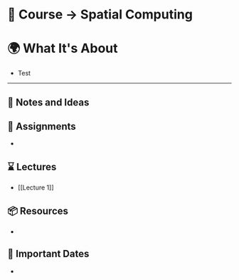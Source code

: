 # 📃 Course -> Spatial Computing
# 🌍 What It's About
-   Test
---

## 📜 Notes and Ideas

## 🎯 Assignments
- 
## ⌛ Lectures
- [[Lecture 1]]
## 📦 Resources
- 
## 📅 Important Dates
- 